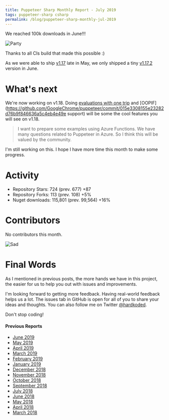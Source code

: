 ```yaml
---
title: Puppeteer Sharp Monthly Report - July 2019
tags: puppeteer-sharp csharp
permalink: /blog/puppeteer-sharp-monthly-jul-2019
---
```


We reached 100k downloads in June!!!

![Party](https://media1.giphy.com/media/6nuiJjOOQBBn2/giphy.gif?cid=790b76115d232e804e30587a498325d1&rid=giphy.gif)

Thanks to all CIs build that made this possible :)

As we were able to ship [v1.17](https://github.com/hardkoded/puppeteer-sharp/releases/tag/v1.17) late in May, we only shipped a tiny [v1.17.2](https://github.com/hardkoded/puppeteer-sharp/releases/tag/v1.17.2) version in June.

# What's next

We're now working on v1.18. Doing [evaluations with one trip](https://github.com/GoogleChrome/puppeteer/commit/90df69cf77e88cc4a057cb2ec04b6aa973f568c7) and [OOPIF](https://github.com/GoogleChrome/puppeteer/commit/015e3308155e23282d76b9f846636a5c4eb4e49e support) will be some the cool features you will see on v1.18.

>I want to prepare some examples using Azure Functions. We have many questions related to Puppeteer in Azure. So I think this will be valued by the community.

I'm still working on this. I hope I have more time this month to make some progress.

# Activity 

* Repository Stars: 724 (prev. 677) +87
* Repository Forks: 113 (prev. 108) +5% 
* Nuget downloads: 115,801 (prev. 99,564) +16%

# Contributors

No contributors this month.

![Sad](https://i.giphy.com/media/UGygQcQhTyjmw/giphy.webp)

# Final Words

As I mentioned in previous posts, the more hands we have in this project, the easier for us to help you out with issues and improvements.

I'm looking forward to getting more feedback. Having real-world feedback helps us a lot. The issues tab in GitHub is open for all of you to share your ideas and thoughts. You can also follow me on Twitter [@hardkoded](https://twitter.com/hardkoded).

Don't stop coding!

#### Previous Reports
 * [June 2019](https://www.hardkoded.com/blog/puppeteer-sharp-monthly-jun-2019)
 * [May 2019](https://www.hardkoded.com/blog/puppeteer-sharp-monthly-may-2019)
 * [April 2019](https://www.hardkoded.com/blog/puppeteer-sharp-monthly-apr-2019)
 * [March 2019](https://www.hardkoded.com/blog/puppeteer-sharp-monthly-mar-2019)
 * [February 2019](https://www.hardkoded.com/blog/puppeteer-sharp-monthly-feb-2019)
 * [January 2019](https://www.hardkoded.com/blog/puppeteer-sharp-monthly-jan-2019)
 * [December 2018](https://www.hardkoded.com/blog/puppeteer-sharp-monthly-dec-2018)
 * [November 2018](https://www.hardkoded.com/blog/puppeteer-sharp-monthly-nov-2018)
 * [October 2018](https://www.hardkoded.com/blog/puppeteer-sharp-monthly-oct-2018)
 * [September 2018](https://www.hardkoded.com/blog/puppeteer-sharp-monthly-sep-2018)
 * [July 2018](https://www.hardkoded.com/blog/puppeteer-sharp-monthly-jul-2018)
 * [June 2018](https://www.hardkoded.com/blog/puppeteer-sharp-monthly-jun-2018)
 * [May 2018](https://www.hardkoded.com/blogs/puppeteer-sharp-monthly-may-2018)
 * [April 2018](https://www.hardkoded.com/blogs/puppeteer-sharp-monthly-april-2018)
 * [March 2018](https://www.hardkoded.com/blogs/puppeteer-sharp-monthly-march-2018)